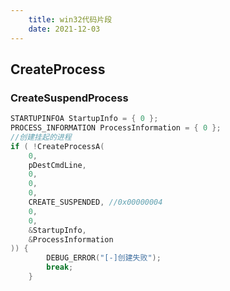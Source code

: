 ```yaml
---
    title: win32代码片段
    date: 2021-12-03
---
```


## CreateProcess
### CreateSuspendProcess

```cpp
STARTUPINFOA StartupInfo = { 0 };
PROCESS_INFORMATION ProcessInformation = { 0 };
//创建挂起的进程
if ( !CreateProcessA(
	0,
	pDestCmdLine,
	0,
	0,
	0,
	CREATE_SUSPENDED, //0x00000004
	0,
	0,
	&StartupInfo,
	&ProcessInformation
)) {
		DEBUG_ERROR("[-]创建失败");
		break;
	}
```